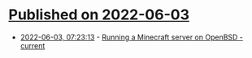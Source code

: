 # [Published on 2022-06-03](index.md)

* [2022-06-03, 07:23:13](https://news.ycombinator.com/item?id=31605261) - [Running a Minecraft server on OpenBSD -current](https://dataswamp.org/~rjc/running_minecraft_server_on_openbsd.html)
